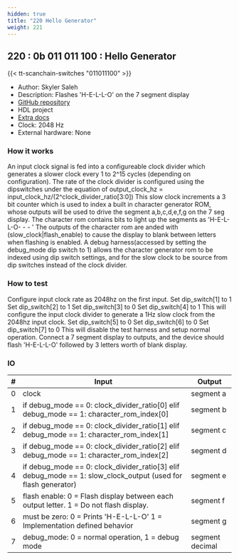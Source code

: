 ```yaml
---
hidden: true
title: "220 Hello Generator"
weight: 221
---
```


## 220 : 0b 011 011 100 : Hello Generator

{{< tt-scanchain-switches "011011100" >}}

* Author: Skyler Saleh
* Description: Flashes 'H-E-L-L-O' on the 7 segment display
* [GitHub repository](https://github.com/skylersaleh/tt02-hello)
* HDL project
* [Extra docs]()
* Clock: 2048 Hz
* External hardware: None



### How it works

 An input clock signal is fed into a configureable clock divider which generates a slower clock every 1 to 2^15 cycles (depending on configuration). The rate of the clock divider is configured using the dipswitches under the equation of output_clock_hz = input_clock_hz/(2^clock_divider_ratio[3:0])
This slow clock increments a 3 bit counter which is used to index a built in character generator ROM, whose outputs will be used to drive the segment a,b,c,d,e,f,g on the 7 seg display. The character rom contains bits to light up the segments as 'H-E-L-L-O- - - '
The outputs of the character rom are anded with (slow_clock|flash_enable) to cause the display to blank between letters when flashing is enabled.
A debug harness(accessed by setting the debug_mode dip switch to 1) allows the character generator rom to be indexed using dip switch settings, and for the slow clock to be source from dip switches instead of the clock divider. 

### How to test

 Configure input clock rate as 2048hz on the first input.
Set dip_switch[1] to 1 Set dip_switch[2] to 1 Set dip_switch[3] to 0 Set dip_switch[4] to 1
This will configure the input clock divider to generate a 1Hz slow clock from the 2048hz input clock.
Set dip_switch[5] to 0 Set dip_switch[6] to 0 Set dip_switch[7] to 0
This will disable the test harness and setup normal operation.
Connect a 7 segment display to outputs, and the device should flash 'H-E-L-L-O' followed by 3 letters worth of blank display.


### IO

| # | Input        | Output       |
|---|--------------|--------------|
| 0 | clock  | segment a |
| 1 | if debug_mode == 0: clock_divider_ratio[0] elif debug_mode == 1: character_rom_index[0]  | segment b |
| 2 | if debug_mode == 0: clock_divider_ratio[1] elif debug_mode == 1: character_rom_index[1]  | segment c |
| 3 | if debug_mode == 0: clock_divider_ratio[2] elif debug_mode == 1: character_rom_index[2]  | segment d |
| 4 | if debug_mode == 0: clock_divider_ratio[3] elif debug_mode == 1: slow_clock_output (used for flash generator)  | segment e |
| 5 | flash enable: 0 = Flash display between each output letter. 1 = Do not flash display.  | segment f |
| 6 | must be zero: 0 = Prints 'H-E-L-L-O' 1 = Implementation defined behavior  | segment g |
| 7 | debug_mode: 0 = normal operation, 1 = debug mode  | segment decimal |
